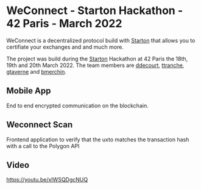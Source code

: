 # WeConnect - Starton Hackathon - 42 Paris - March 2022

WeConnect is a decentralized protocol build with [Starton](https://github.com/starton-io) that allows you to certifiate your exchanges and and much more.

The project was build during the [Starton](https://github.com/starton-io) Hackathon at 42 Paris the 18th, 19th and 20th March 2022. The team members are [ddecourt](https://github.com/dediane), [ttranche](https://github.com/ttranche), [gtaverne](https://github.com/gtaverne) and [bmerchin](https://github.com/benjaminmerchin).

## Mobile App
End to end encrypted communication on the blockchain.

## Weconnect Scan
Frontend application to verify that the uxto matches the transaction hash with a call to the Polygon API

<!--

{ "jsonrpc": "2.0", "id": 1, "result": { "blockHash": "0x9075ffe971780d10b6197660daa163cf269f1119348c6e3c53719950b21de5cf", "blockNumber": "0x18681ef", "from": "0x5bd970e0860f028c1b9db70cb7d8ff65c3603bdd", "gas": "0x3b92c", "gasPrice": "0x9502f911", "maxFeePerGas": "0x9502f91e", "maxPriorityFeePerGas": "0x9502f900", "hash": "0x4d54db4e722ca622d9744b896b24756831080185085b121c9939423aea96ea76", "input": "0x29000cea000000000000000000000000930ac6cfa1357e1e11577ef5c7523ac498f970ca0000000000000000000000000a3bc00b276bed4848556bd45bbea62c94b9079e0000000000000000000000000000000000000000000000000000000000000060000000000000000000000000000000000000000000000000000000000000004062393464323762393933346433653038613532653532643764613764616266616334383465666533376135333830656539303838663761636532656663646539", "nonce": "0x4a", "to": "0xcb6ea1d0e67f02809331c7500bf3c88f5c707458", "transactionIndex": "0xc", "value": "0x0", "type": "0x2", "accessList": [], "chainId": "0x13881", "v": "0x0", "r": "0x22cb9fae9

-->

## Video
https://youtu.be/xIWSQDgcNUQ